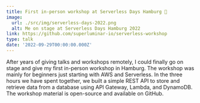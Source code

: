 ```yaml
---
title: First in-person workshop at Serverless Days Hamburg 🥳
image:
  url: ./src/img/serverless-days-2022.png
  alt: Me on stage at Serverless Days Hamburg 2022
link: https://github.com/superluminar-io/serverless-workshop
type: talk
date: '2022-09-29T00:00:00.000Z'
---
```


After years of giving talks and workshops remotely, I could finally go on stage and give my first in-person workshop in Hamburg. The workshop was mainly for beginners just starting with AWS and Serverless. In the three hours we have spent together, we built a simple REST API to store and retrieve data from a database using API Gateway, Lambda, and DynamoDB. The workshop material is open-source and available on GitHub.
